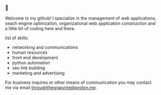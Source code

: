 ### 👋

Welcome to my github! I specialize in the management of web applications, seach engine optimzation, organizational web application construction and a little bit of coding 
here and there.

list of skills:

- networking and communications
- human resources
- front end development
- python automation
- seo link building
- marketing and advertising

For business inquires or other means of communication you may contact me via email throughthegrapvine@proton.me.
